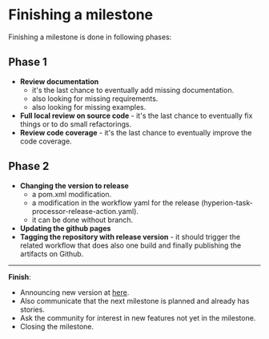 # Finishing a milestone

Finishing a milestone is done in following phases:

## Phase 1

 - **Review documentation**
    - it's the last chance to eventually add missing documentation.
    - also looking for missing requirements.
    - also looking for missing examples.
 - **Full local review on source code** - it's the last chance to eventually fix things or to do small refactorings.
 - **Review code coverage** - it's the last chance to eventually improve the code coverage.

## Phase 2

 - **Changing the version to release**
    - a pom.xml modification.
    - a modification in the workflow yaml for the release (hyperion-task-processor-release-action.yaml).  
    - it can be done without branch.
 - **Updating the github pages**
 - **Tagging the repository with release version** - it should trigger the related workflow that
   does also one build and finally publishing the artifacts on Github.

----
 **Finish**:
  - Announcing new version at [here](https://github.com/thomas-lehmann-private/hyperion/discussions/categories/announcements).
  - Also communicate that the next milestone is planned and already has stories.
  - Ask the community for interest in new features not yet in the milestone.
  - Closing the milestone. 